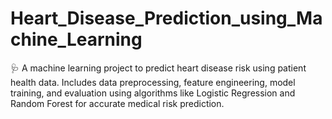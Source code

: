 # Heart_Disease_Prediction_using_Machine_Learning
🩺 A machine learning project to predict heart disease risk using patient health data. Includes data preprocessing, feature engineering, model training, and evaluation using algorithms like Logistic Regression and Random Forest for accurate medical risk prediction.
